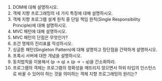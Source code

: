 1. DOM에 대해 설명하시오.
2. 객체 지향 프로그래밍의 네 가지 특징에 대해 설명하시오.
3. 객체 지향 프로그램 설계 원칙 중 단일 책임 원칙(Single Responsibility Principle)에 대해 설명하시오.
4. MVC 패턴에 대해 설명하시오.
5. MVC 패턴의 단점은 무엇인가?
6. 조건 명제의 진리표를 작성하시오.
7. 싱글톤 패턴(Singleton Pattern)에 대해 설명하고 장단점을 간략하게 설명하시오.
8. 프록시 서버에 대한 개념을 설명하시오.
9. 동치법칙을 이용해서 (p -> q) ∧ (p -> ¬ q)을 간소화하라.
10. 프로그램의 객체는 프로그램의 정확성을 깨뜨리지 않으면서 하위 타입의 인스턴스로 바꿀 수 있어야 하는 것을 의미하는 객체 지향 프로그래밍의 원리는?